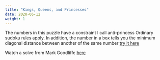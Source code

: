 ```yaml
---
title: "Kings, Queens, and Princesses"
date: 2020-06-12
weight: 1
---
```

The numbers in this puzzle have a constraint I call anti-princess
Ordinary sudoku rules apply. In addition, the number in a box tells you the minimum diagonal distance between another of the same number
<a href="https://cracking-the-cryptic.web.app/sudoku/MFRjh3MF9t">try it here</a>

Watch a solve from Mark Goodliffe <a href="https://www.youtube.com/watch?v=wcbZsD0AaJ4&ab_channel=CrackingTheCryptic">here</a>
